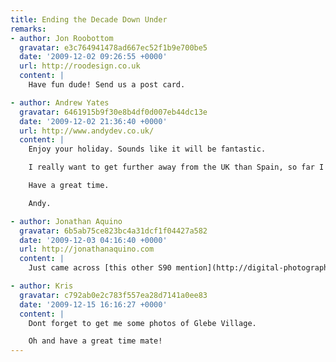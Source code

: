 ```yaml
---
title: Ending the Decade Down Under
remarks:
- author: Jon Roobottom
  gravatar: e3c764941478ad667ec52f1b9e700be5
  date: '2009-12-02 09:26:55 +0000'
  url: http://roodesign.co.uk
  content: |
    Have fun dude! Send us a post card.

- author: Andrew Yates
  gravatar: 6461915b9f30e8b4df0d007eb44dc13e
  date: '2009-12-02 21:36:40 +0000'
  url: http://www.andydev.co.uk/
  content: |
    Enjoy your holiday. Sounds like it will be fantastic.

    I really want to get further away from the UK than Spain, so far I am yet to manage it. Hoping that the saving that I have been doing means by this time next year I would of made it past that barrier I haven't crossed yet.

    Have a great time.

    Andy.

- author: Jonathan Aquino
  gravatar: 6b5ab75ce823bc4a31dcf1f04427a582
  date: '2009-12-03 04:16:40 +0000'
  url: http://jonathanaquino.com
  content: |
    Just came across [this other S90 mention](http://digital-photography-school.com/top-20-popular-point-and-shoot-digital-cameras)

- author: Kris
  gravatar: c792ab0e2c783f557ea28d7141a0ee83
  date: '2009-12-15 16:16:27 +0000'
  content: |
    Dont forget to get me some photos of Glebe Village.

    Oh and have a great time mate!
---
```

